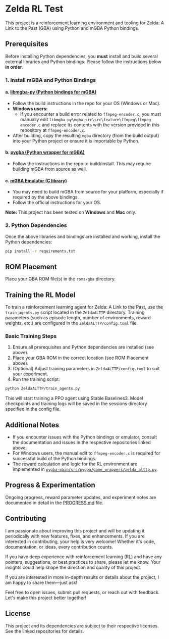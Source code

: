 # Zelda RL Test

This project is a reinforcement learning environment and tooling for Zelda: A Link to the Past (GBA) using Python and mGBA Python bindings.

## Prerequisites

Before installing Python dependencies, you **must** install and build several external libraries and Python bindings. Please follow the instructions below **in order**.

### 1. Install mGBA and Python Bindings

#### a. [libmgba-py (Python bindings for mGBA)](https://github.com/hanzi/libmgba-py/tree/master)
- Follow the build instructions in the repo for your OS (Windows or Mac).
- **Windows users:**
  - If you encounter a build error related to `ffmpeg-encoder.c`, you must manually edit `libmgba-py\mgba-src\src\feature\ffmpeg\ffmpeg-encoder.c` and replace its contents with the version provided in this repository at `ffmpeg-encoder.c`.
- After building, copy the resulting `mgba` directory (from the build output) into your Python project or ensure it is importable by Python.

#### b. [pygba (Python wrapper for mGBA)](https://github.com/dvruette/pygba/tree/main)
- Follow the instructions in the repo to build/install. This may require building mGBA from source as well.

#### c. [mGBA Emulator (C library)](https://github.com/mgba-emu/mgba/)
- You may need to build mGBA from source for your platform, especially if required by the above bindings.
- Follow the official instructions for your OS.

**Note:** This project has been tested on **Windows** and **Mac** only.

### 2. Python Dependencies

Once the above libraries and bindings are installed and working, install the Python dependencies:

```bash
pip install -r requirements.txt
```

## ROM Placement

Place your GBA ROM file(s) in the `roms/gba` directory.

## Training the RL Model

To train a reinforcement learning agent for Zelda: A Link to the Past, use the `train_agents.py` script located in the `ZeldaALTTP` directory. Training parameters (such as episode length, number of environments, reward weights, etc.) are configured in the `ZeldaALTTP/config.toml` file.

### Basic Training Steps

1. Ensure all prerequisites and Python dependencies are installed (see above).
2. Place your GBA ROM in the correct location (see ROM Placement above).
3. (Optional) Adjust training parameters in `ZeldaALTTP/config.toml` to suit your experiment.
4. Run the training script:

```bash
python ZeldaALTTP/train_agents.py
```

This will start training a PPO agent using Stable Baselines3. Model checkpoints and training logs will be saved in the sessions directory specified in the config file.


## Additional Notes
- If you encounter issues with the Python bindings or emulator, consult the documentation and issues in the respective repositories linked above.
- For Windows users, the manual edit to `ffmpeg-encoder.c` is required for successful build of the Python bindings.
- The reward calculation and logic for the RL environment are implemented in [`pygba-main/src/pygba/game_wrappers/zelda_alttp.py`](./pygba-main/src/pygba/game_wrappers/zelda_alttp.py).

## Progress & Experimentation

Ongoing progress, reward parameter updates, and experiment notes are documented in detail in the [PROGRESS.md](./PROGRESS.md) file. 

## Contributing

I am passionate about improving this project and will be updating it periodically with new features, fixes, and enhancements. If you are interested in contributing, your help is very welcome! Whether it's code, documentation, or ideas, every contribution counts.

If you have deep experience with reinforcement learning (RL) and have any pointers, suggestions, or best practices to share, please let me know. Your insights could help shape the direction and quality of this project.

If you are interested in more in-depth results or details about the project, I am happy to share them—just ask!

Feel free to open issues, submit pull requests, or reach out with feedback. Let's make this project better together!

## License
This project and its dependencies are subject to their respective licenses. See the linked repositories for details. 

